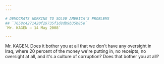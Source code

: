 ```yaml
---
---

# DEMOCRATS WORKING TO SOLVE AMERICA'S PROBLEMS
## `7658c4271420f29735f1d8db9b35b85e`
`Mr. KAGEN — 14 May 2008`

---
```



Mr. KAGEN. Does it bother you at all that we don't have any oversight 
in Iraq, where 20 percent of the money we're putting in, no receipts, 
no oversight at all, and it's a culture of corruption? Does that bother 
you at all?